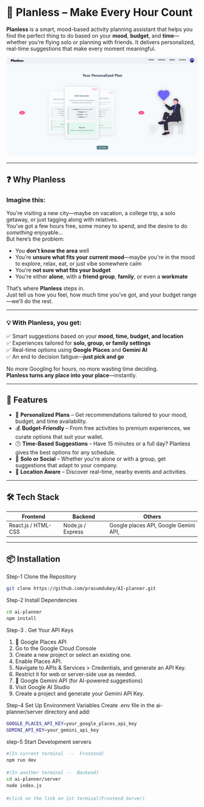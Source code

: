 # 🌟 Planless – Make Every Hour Count

**Planless** is a smart, mood-based activity planning assistant that helps you find the perfect thing to do based on your **mood**, **budget**, and **time**—whether you’re flying solo or planning with friends. It delivers personalized, real-time suggestions that make every moment meaningful.

![Planless Banner](IndexPage.png)

---

## ❓ Why Planless

### Imagine this:

You're visiting a new city—maybe on vacation, a college trip, a solo getaway, or just tagging along with relatives.  
You’ve got a few hours free, some money to spend, and the desire to do *something* enjoyable...  
But here’s the problem:

- You **don’t know the area** well  
- You’re **unsure what fits your current mood**—maybe you're in the mood to explore, relax, eat, or just vibe somewhere calm  
- You’re **not sure what fits your budget**  
- You're either **alone**, with a **friend group**, **family**, or even a **workmate**

That’s where **Planless** steps in.  
Just tell us how you feel, how much time you’ve got, and your budget range—we’ll do the rest.

---

### 💡 With Planless, you get:

✅ Smart suggestions based on your **mood, time, budget, and location**  
✅ Experiences tailored for **solo, group, or family settings**  
✅ Real-time options using **Google Places** and **Gemini AI**  
✅ An end to decision fatigue—**just pick and go**

No more Googling for hours, no more wasting time deciding.  
**Planless turns any place into your place**—instantly.

---

## 🚀 Features

- 🎯 **Personalized Plans** – Get recommendations tailored to your mood, budget, and time availability.
- 💰 **Budget-Friendly** – From free activities to premium experiences, we curate options that suit your wallet.
- 🕒 **Time-Based Suggestions** – Have 15 minutes or a full day? Planless gives the best options for any schedule.
- 🤝 **Solo or Social** – Whether you're alone or with a group, get suggestions that adapt to your company.
- 📍 **Location Aware** – Discover real-time, nearby events and activities.

---

## 🛠️ Tech Stack

| Frontend        | Backend          | Others                |
|-----------------|------------------|------------------------|
| React.js / HTML-CSS | Node.js / Express | Google places API, Google Gemini API, |

---

## 📦 Installation

Step-1 Clone the Repository

```bash
git clone https://github.com/prasumdubey/AI-planner.git

```

Step-2 Install Dependencies

```bash
cd ai-planner
npm install

```

Step-3 . Get Your API Keys
1. 🔑 Google Places API
2. Go to the Google Cloud Console
3. Create a new project or select an existing one.
4. Enable Places API.
5. Navigate to APIs & Services > Credentials, and generate an API Key.
6. Restrict it for web or server-side use as needed.
7. 🤖 Google Gemini API (for AI-powered suggestions)
8. Visit Google AI Studio
9. Create a project and generate your Gemini API Key.

Step-4 Set Up Environment Variables
Create .env file in the ai-planner/server directory and add:

```bash 
GOOGLE_PLACES_API_KEY=your_google_places_api_key
GEMINI_API_KEY=your_gemini_api_key

```

step-5 Start Development servers

```bash
#(In current terminal  --  Frontend)
npm run dev 

#(In another terminal --  Backend)
cd ai-planner/server
node index.js

#click on the link on 1st terminal(Frontend Server)
```
